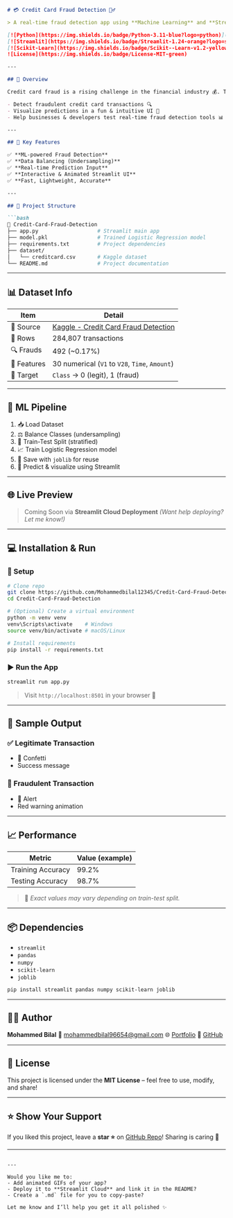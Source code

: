 
````markdown
# 💳 Credit Card Fraud Detection 🕵️‍♂️

> A real-time fraud detection app using **Machine Learning** and **Streamlit** – Predict fraudulent transactions instantly with high accuracy!

[![Python](https://img.shields.io/badge/Python-3.11-blue?logo=python)](https://www.python.org/)
[![Streamlit](https://img.shields.io/badge/Streamlit-1.24-orange?logo=streamlit)](https://streamlit.io/)
[![Scikit-Learn](https://img.shields.io/badge/Scikit--Learn-v1.2-yellow?logo=scikitlearn)](https://scikit-learn.org/)
![License](https://img.shields.io/badge/License-MIT-green)

---

## 📌 Overview

Credit card fraud is a rising challenge in the financial industry 💰. This project uses **Logistic Regression** and an interactive **Streamlit web app** to:

- Detect fraudulent credit card transactions 🔍  
- Visualize predictions in a fun & intuitive UI 🎨  
- Help businesses & developers test real-time fraud detection tools 📊  

---

## 🚀 Key Features

✅ **ML-powered Fraud Detection**  
✅ **Data Balancing (Undersampling)**  
✅ **Real-time Prediction Input**  
✅ **Interactive & Animated Streamlit UI**  
✅ **Fast, Lightweight, Accurate**  

---

## 📂 Project Structure

```bash
📁 Credit-Card-Fraud-Detection
├── app.py                   # Streamlit main app
├── model.pkl                # Trained Logistic Regression model
├── requirements.txt         # Project dependencies
├── dataset/
│   └── creditcard.csv       # Kaggle dataset
└── README.md                # Project documentation
````

---

## 📊 Dataset Info

| Item        | Detail                                                                                          |
| ----------- | ----------------------------------------------------------------------------------------------- |
| 📌 Source   | [Kaggle - Credit Card Fraud Detection](https://www.kaggle.com/datasets/mlg-ulb/creditcardfraud) |
| 🧮 Rows     | 284,807 transactions                                                                            |
| 🔍 Frauds   | 492 (\~0.17%)                                                                                   |
| 🔢 Features | 30 numerical (`V1` to `V28`, `Time`, `Amount`)                                                  |
| 🎯 Target   | `Class` → 0 (legit), 1 (fraud)                                                                  |

---

## 🧠 ML Pipeline

1. 📥 Load Dataset
2. ⚖️ Balance Classes (undersampling)
3. 🧪 Train-Test Split (stratified)
4. 📈 Train Logistic Regression model
5. 🧾 Save with `joblib` for reuse
6. 🔮 Predict & visualize using Streamlit

---

## 🌐 Live Preview

> Coming Soon via **Streamlit Cloud Deployment**
> *(Want help deploying? Let me know!)*

---

## 💻 Installation & Run

### 🔧 Setup

```bash
# Clone repo
git clone https://github.com/Mohammedbilal12345/Credit-Card-Fraud-Detection.git
cd Credit-Card-Fraud-Detection

# (Optional) Create a virtual environment
python -m venv venv
venv\Scripts\activate    # Windows
source venv/bin/activate # macOS/Linux

# Install requirements
pip install -r requirements.txt
```

### ▶️ Run the App

```bash
streamlit run app.py
```

> Visit `http://localhost:8501` in your browser 🎯

---

## 🧪 Sample Output

### ✅ Legitimate Transaction

* 🎉 Confetti
* Success message

### 🚨 Fraudulent Transaction

* 🔔 Alert
* Red warning animation

---

## 📈 Performance

| Metric            | Value (example) |
| ----------------- | --------------- |
| Training Accuracy | 99.2%           |
| Testing Accuracy  | 98.7%           |

> 📌 *Exact values may vary depending on train-test split.*

---

## 📦 Dependencies

* `streamlit`
* `pandas`
* `numpy`
* `scikit-learn`
* `joblib`

```bash
pip install streamlit pandas numpy scikit-learn joblib
```

---

## 🧑‍💻 Author

**Mohammed Bilal**
📧 [mohammedbilal96654@gmail.com](mailto:mohammedbilal96654@gmail.com)
🌐 [Portfolio](https://mohammedbilal.vercel.app/)
🐙 [GitHub](https://github.com/Mohammedbilal12345)

---

## 📄 License

This project is licensed under the **MIT License** – feel free to use, modify, and share!

---

## ⭐️ Show Your Support

If you liked this project, leave a **star ⭐** on [GitHub Repo](https://github.com/Mohammedbilal12345/Credit-Card-Fraud-Detection)!
Sharing is caring 💬

---

```

---

Would you like me to:
- Add animated GIFs of your app?
- Deploy it to **Streamlit Cloud** and link it in the README?
- Create a `.md` file for you to copy-paste?

Let me know and I’ll help you get it all polished ✨
```
